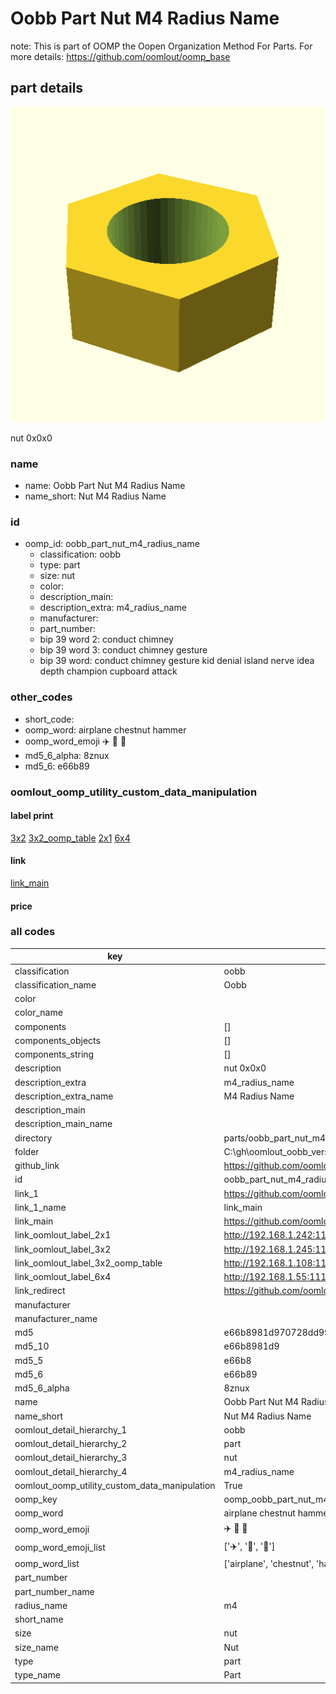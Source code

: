 # Oobb Part Nut M4 Radius Name  

note: This is part of OOMP the Oopen Organization Method For Parts. For more details: https://github.com/oomlout/oomp_base

##  part details
  

[![](3dpr.png)](3dpr.png)

nut 0x0x0



### name
* name: Oobb Part Nut M4 Radius Name
* name_short: Nut M4 Radius Name
### id
* oomp_id: oobb_part_nut_m4_radius_name
  * classification: oobb
  * type: part
  * size: nut
  * color: 
  * description_main: 
  * description_extra: m4_radius_name
  * manufacturer: 
  * part_number: 
  * bip 39 word 2: conduct chimney
  * bip 39 word 3: conduct chimney gesture
  * bip 39 word: conduct chimney gesture kid denial island nerve idea depth champion cupboard attack

### other_codes
* short_code: 
* oomp_word: airplane chestnut hammer
* oomp_word_emoji :airplane: :chestnut: :hammer:
* md5_6_alpha: 8znux
* md5_6: e66b89






### oomlout_oomp_utility_custom_data_manipulation
#### label print
[3x2](http://192.168.1.245:1112/?label=oomp%208znux)
[3x2_oomp_table](http://192.168.1.108:1112/?label=oomp%208znux)
[2x1](http://192.168.1.242:1112/?label=oomp%208znux)
[6x4](http://192.168.1.55:1112/?label=oomp%208znux)    

#### link

[link_main](https://github.com/oomlout/oomlout_oobb_version_4_generated_parts/tree/main/navigation_oomp/oobb/part/nut//m4_radius_name/part)                              

#### price







### all codes 
| key | value |  
| --- | --- |  
| classification | oobb |  
| classification_name | Oobb |  
| color |  |  
| color_name |  |  
| components | [] |  
| components_objects | [] |  
| components_string | [] |  
| description | nut 0x0x0 |  
| description_extra | m4_radius_name |  
| description_extra_name | M4 Radius Name |  
| description_main |  |  
| description_main_name |  |  
| directory | parts/oobb_part_nut_m4_radius_name |  
| folder | C:\gh\oomlout_oobb_version_4_generated_parts\parts\oobb_part_nut_m4_radius_name |  
| github_link | https://github.com/oomlout/oomlout_oomp_part_src/tree/main/parts/oobb_part_nut_m4_radius_name |  
| id | oobb_part_nut_m4_radius_name |  
| link_1 | https://github.com/oomlout/oomlout_oobb_version_4_generated_parts/tree/main/navigation_oomp/oobb/part/nut//m4_radius_name/part |  
| link_1_name | link_main |  
| link_main | https://github.com/oomlout/oomlout_oobb_version_4_generated_parts/tree/main/navigation_oomp/oobb/part/nut//m4_radius_name/part |  
| link_oomlout_label_2x1 | http://192.168.1.242:1112/?label=oomp%208znux |  
| link_oomlout_label_3x2 | http://192.168.1.245:1112/?label=oomp%208znux |  
| link_oomlout_label_3x2_oomp_table | http://192.168.1.108:1112/?label=oomp%208znux |  
| link_oomlout_label_6x4 | http://192.168.1.55:1112/?label=oomp%208znux |  
| link_redirect | https://github.com/oomlout/oomlout_oobb_version_4_generated_parts/tree/main/parts/hardware_nut_m4 |  
| manufacturer |  |  
| manufacturer_name |  |  
| md5 | e66b8981d970728dd99d37a4c2ca0176 |  
| md5_10 | e66b8981d9 |  
| md5_5 | e66b8 |  
| md5_6 | e66b89 |  
| md5_6_alpha | 8znux |  
| name | Oobb Part Nut M4 Radius Name |  
| name_short | Nut M4 Radius Name |  
| oomlout_detail_hierarchy_1 | oobb |  
| oomlout_detail_hierarchy_2 | part |  
| oomlout_detail_hierarchy_3 | nut |  
| oomlout_detail_hierarchy_4 | m4_radius_name |  
| oomlout_oomp_utility_custom_data_manipulation | True |  
| oomp_key | oomp_oobb_part_nut_m4_radius_name |  
| oomp_word | airplane chestnut hammer |  
| oomp_word_emoji | :airplane: :chestnut: :hammer: |  
| oomp_word_emoji_list | [':airplane:', ':chestnut:', ':hammer:'] |  
| oomp_word_list | ['airplane', 'chestnut', 'hammer'] |  
| part_number |  |  
| part_number_name |  |  
| radius_name | m4 |  
| short_name |  |  
| size | nut |  
| size_name | Nut |  
| type | part |  
| type_name | Part |  
